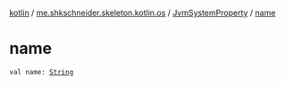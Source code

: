 [kotlin](../../index.md) / [me.shkschneider.skeleton.kotlin.os](../index.md) / [JvmSystemProperty](index.md) / [name](./name.md)

# name

`val name: `[`String`](https://kotlinlang.org/api/latest/jvm/stdlib/kotlin/-string/index.html)